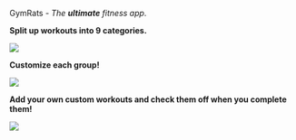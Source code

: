 GymRats - *The **ultimate** fitness app*.


**Split up workouts into 9 categories.**

![](https://lh3.googleusercontent.com/5-sWGZk3eVIilvgddGKb1opOeZh2GtLueQ2wY1IXp_qW-NT-onPHnSF9rtjX516LnXJTlUNMXuE)


**Customize each group!**

![](https://lh3.googleusercontent.com/EcbWrMkCwkiMfYCxXt5DLL8Bmg9gFGJD-GJTzxdyCqLJsvDObE03wT366mvewzmqDR-c87HR8pA)


**Add your own custom workouts and check them off when you complete them!**

![](https://lh3.googleusercontent.com/ZSKaY47THtuoOvqrVtwMYiHuoYvHkghhIEVVPu1M8R9Yg9Ey4wS-EFezrdP3yticXNitEnmzG0Y)

